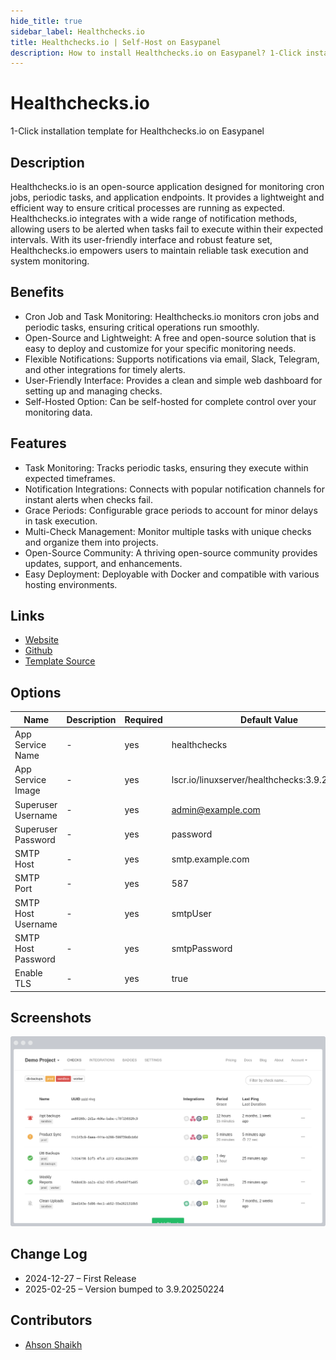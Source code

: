 ```yaml
---
hide_title: true
sidebar_label: Healthchecks.io
title: Healthchecks.io | Self-Host on Easypanel
description: How to install Healthchecks.io on Easypanel? 1-Click installation template for Healthchecks.io on Easypanel
---
```


<!-- generated -->

# Healthchecks.io

1-Click installation template for Healthchecks.io on Easypanel

## Description

Healthchecks.io is an open-source application designed for monitoring cron jobs, periodic tasks, and application endpoints. It provides a lightweight and efficient way to ensure critical processes are running as expected. Healthchecks.io integrates with a wide range of notification methods, allowing users to be alerted when tasks fail to execute within their expected intervals. With its user-friendly interface and robust feature set, Healthchecks.io empowers users to maintain reliable task execution and system monitoring.

## Benefits

- Cron Job and Task Monitoring: Healthchecks.io monitors cron jobs and periodic tasks, ensuring critical operations run smoothly.
- Open-Source and Lightweight: A free and open-source solution that is easy to deploy and customize for your specific monitoring needs.
- Flexible Notifications: Supports notifications via email, Slack, Telegram, and other integrations for timely alerts.
- User-Friendly Interface: Provides a clean and simple web dashboard for setting up and managing checks.
- Self-Hosted Option: Can be self-hosted for complete control over your monitoring data.

## Features

- Task Monitoring: Tracks periodic tasks, ensuring they execute within expected timeframes.
- Notification Integrations: Connects with popular notification channels for instant alerts when checks fail.
- Grace Periods: Configurable grace periods to account for minor delays in task execution.
- Multi-Check Management: Monitor multiple tasks with unique checks and organize them into projects.
- Open-Source Community: A thriving open-source community provides updates, support, and enhancements.
- Easy Deployment: Deployable with Docker and compatible with various hosting environments.

## Links

- [Website](https://healthchecks.io)
- [Github](https://github.com/healthchecks/healthchecks)
- [Template Source](https://github.com/easypanel-io/templates/tree/main/templates/healthchecks)

## Options

Name | Description | Required | Default Value
-|-|-|-
App Service Name | - | yes | healthchecks
App Service Image | - | yes | lscr.io/linuxserver/healthchecks:3.9.20250224
Superuser Username | - | yes | admin@example.com
Superuser Password | - | yes | password
SMTP Host | - | yes | smtp.example.com
SMTP Port | - | yes | 587
SMTP Host Username | - | yes | smtpUser
SMTP Host Password | - | yes | smtpPassword
Enable TLS | - | yes | true

## Screenshots

![Healthchecks.io Screenshot](./assets/screenshot.png)

## Change Log

- 2024-12-27 – First Release
- 2025-02-25 – Version bumped to 3.9.20250224

## Contributors

- [Ahson Shaikh](https://github.com/Ahson-Shaikh)
